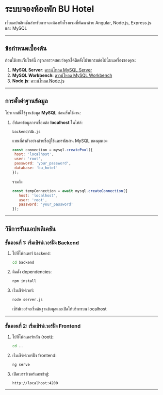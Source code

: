 
# ระบบจองห้องพัก BU Hotel

เว็บแอปพลิเคชันสำหรับการจองห้องพักโรงแรมที่พัฒนาด้วย Angular, Node.js, Express.js และ MySQL

---

## ข้อกำหนดเบื้องต้น

ก่อนใช้งานเว็บไซต์นี้ กรุณาตรวจสอบว่าคุณได้ติดตั้งโปรแกรมต่อไปนี้บนเครื่องของคุณ:

1. **MySQL Server**: [ดาวน์โหลด MySQL Server](https://dev.mysql.com/downloads/mysql/)
2. **MySQL Workbench**: [ดาวน์โหลด MySQL Workbench](https://dev.mysql.com/downloads/workbench/)
3. **Node.js**: [ดาวน์โหลด Node.js](https://nodejs.org/)

---

## การตั้งค่าฐานข้อมูล

โปรเจกต์นี้ใช้ฐานข้อมูล **MySQL** ก่อนเริ่มใช้งาน:

1. อัปเดตข้อมูลการเชื่อมต่อ **localhost** ในไฟล์:
   ```plaintext
   backend/db.js
   ```
   แทนที่ค่าตัวอย่างด้วยชื่อผู้ใช้และรหัสผ่าน MySQL ของคุณเอง
   ```js
   const connection = mysql.createPool({
    host: 'localhost',
    user: 'root',
    password: 'your_password',
    database: 'bu_hotel' 
   });
   ```

   รวมถึง
   ```js
   const tempConnection = await mysql.createConnection({
      host: 'localhost',
      user: 'root',
      password: 'your_password'
   });
   ```

---

## วิธีการรันแอปพลิเคชัน

### ขั้นตอนที่ 1: เริ่มเซิร์ฟเวอร์ฝั่ง Backend
1. ไปที่โฟลเดอร์ `backend`:
   ```bash
   cd backend
   ```
2. ติดตั้ง dependencies:
   ```bash
   npm install
   ```
3. เริ่มเซิร์ฟเวอร์:
   ```bash
   node server.js
   ```
   เซิร์ฟเวอร์จะเริ่มต้นฐานข้อมูลและเปิดให้บริการบน localhost

---

### ขั้นตอนที่ 2: เริ่มเซิร์ฟเวอร์ฝั่ง Frontend
1. ไปที่โฟลเดอร์หลัก (root):
   ```bash
   cd ..
   ```
2. เริ่มเซิร์ฟเวอร์ฝั่ง frontend:
   ```bash
   ng serve
   ```
3. เปิดเบราว์เซอร์และเข้าสู่:
   ```
   http://localhost:4200
   ```

---